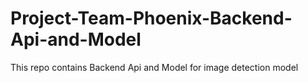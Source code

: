 # Project-Team-Phoenix-Backend-Api-and-Model
This repo contains Backend Api and Model for image detection model
